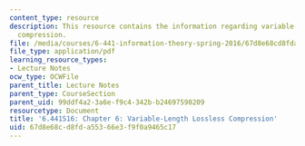 ```yaml
---
content_type: resource
description: This resource contains the information regarding variable-length lossless
  compression.
file: /media/courses/6-441-information-theory-spring-2016/67d8e68cd8fda55366e3f9f0a9465c17_MIT6_441S16_chapter_6.pdf
file_type: application/pdf
learning_resource_types:
- Lecture Notes
ocw_type: OCWFile
parent_title: Lecture Notes
parent_type: CourseSection
parent_uid: 99ddf4a2-3a6e-f9c4-342b-b24697590209
resourcetype: Document
title: '6.441S16: Chapter 6: Variable-Length Lossless Compression'
uid: 67d8e68c-d8fd-a553-66e3-f9f0a9465c17
---
```

